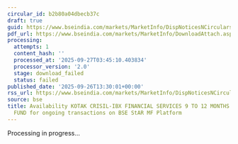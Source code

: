 ```yaml
---
circular_id: b2b80a04dbecb37c
draft: true
guid: https://www.bseindia.com/markets/MarketInfo/DispNoticesNCirculars.aspx?Noticeid={EC7E4028-8623-43D5-81E8-2051ACA507DA}&noticeno=20250926-60&dt=09/26/2025&icount=60&totcount=76&flag=0
pdf_url: https://www.bseindia.com/markets/MarketInfo/DownloadAttach.aspx?id=20250926-60&attachedId=
processing:
  attempts: 1
  content_hash: ''
  processed_at: '2025-09-27T03:45:10.403834'
  processor_version: '2.0'
  stage: download_failed
  status: failed
published_date: '2025-09-26T13:30:01+00:00'
rss_url: https://www.bseindia.com/markets/MarketInfo/DispNoticesNCirculars.aspx?Noticeid={EC7E4028-8623-43D5-81E8-2051ACA507DA}&noticeno=20250926-60&dt=09/26/2025&icount=60&totcount=76&flag=0
source: bse
title: Availability KOTAK CRISIL-IBX FINANCIAL SERVICES 9 TO 12 MONTHS DEBT INDEX
  FUND for ongoing transactions on BSE StAR MF Platform
---
```


Processing in progress...